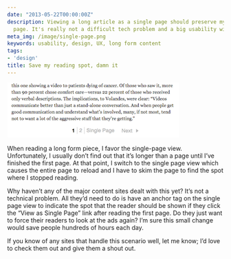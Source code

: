 ```yaml
---
date: "2013-05-22T00:00:00Z"
description: Viewing a long article as a single page should preserve my spot on the
  page. It's really not a difficult tech problem and a big usability win.
meta_img: /image/single-page.png
keywords: usability, design, UX, long form content
tags:
- 'design'
title: Save my reading spot, damn it
---
```



<div class="right10">
  <img src="/image/single-page.png" alt="A typical view as single page option" data-width="400" data-height="128" data-layout="responsive" />
</div>

When reading a long form piece, I favor the single-page view. Unfortunately, I usually don’t find out that it’s longer than a page until I’ve finished the first page. At that point, I switch to the single page view which causes the entire page to reload and I have to skim the page to find the spot where I stopped reading.

Why haven’t any of the major content sites dealt with this yet? It’s not a technical problem. All they’d need to do is have an anchor tag on the single page view to indicate the spot that the reader should be shown if they click the “View as Single Page” link after reading the first page. Do they just want to force their readers to look at the ads again? I’m sure this small change would save people hundreds of hours each day.

If you know of any sites that handle this scenario well, let me know; I’d love to check them out and give them a shout out.
